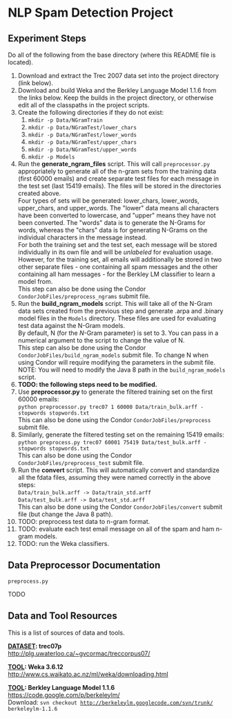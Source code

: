 NLP Spam Detection Project
======


Experiment Steps
------

Do all of the following from the base directory (where this README file is located).

<ol>
  <li>Download and extract the Trec 2007 data set into the project directory (link below).</li>
  <li>Download and build Weka and the Berkley Language Model 1.1.6 from the links below. Keep the builds in the project directory, or otherwise edit all of the classpaths in the project scripts.</li>
  <li>Create the following directories if they do not exist:
    <ol>
      <li><code>mkdir -p Data/NGramTrain</code></li>
      <li><code>mkdir -p Data/NGramTest/lower_chars</code></li>
      <li><code>mkdir -p Data/NGramTest/lower_words</code></li>
      <li><code>mkdir -p Data/NGramTest/upper_chars</code></li>
      <li><code>mkdir -p Data/NGramTest/upper_words</code></li>
      <li><code>mkdir -p Models</code></li>
    </ol>
  </li>
  <li>Run the <b>generate_ngram_files</b> script. This will call <code>preprocessor.py</code> appropriately to generate all of the n-gram sets from the training data (first 60000 emails) and create separate test files for each message in the test set (last 15419 emails). The files will be stored in the directories created above.<br>
    Four types of sets will be generated: lower_chars, lower_words, upper_chars, and upper_words. The "lower" data means all characters have been converted to lowercase, and "upper" means they have not been converted. The "words" data is to generate the N-Grams for words, whereas the "chars" data is for generating N-Grams on the individual characters in the message instead.<br>
    For both the training set and the test set, each message will be stored individually in its own file and will be <i>unlabeled</i> for evaluation usage. However, for the training set, all emails will additionally be stored in two other separate files - one containing all spam messages and the other containing all ham messages - for the Berkley LM classifier to learn a model from.<br>
    This step can also be done using the Condor <code>CondorJobFiles/preprocess_ngrams</code> submit file.</li>
  <li>Run the <b>build_ngram_models</b> script. This will take all of the N-Gram data sets created from the previous step and generate .arpa and .binary model files in the <code>Models</code> directory. These files are used for evaluating test data against the N-Gram models.<br>
    By default, N (for the <i>N</i>-Gram parameter) is set to 3. You can pass in a numerical argument to the script to change the value of N.<br>
    This step can also be done using the Condor <code>CondorJobFiles/build_ngram_models</code> submit file. To change N when using Condor will require modifying the parameters in the submit file.<br>
    NOTE: You will need to modify the Java 8 path in the <code>build_ngram_models</code> script.</li>
  <li><b>TODO: the following steps need to be modified.</b></li>
  <li>Use <b>preprocessor.py</b> to generate the filtered training set on the first 60000 emails:<br>
    <code>python preprocessor.py trec07 1 60000 Data/train_bulk.arff -stopwords stopwords.txt</code><br>
    This can also be done using the Condor <code>CondorJobFiles/preprocess</code> submit file.</li>
  <li>Similarly, generate the filtered testing set on the remaining 15419 emails:<br>
    <code>python preprocess.py trec07 60001 75419 Data/test_bulk.arff -stopwords stopwords.txt</code><br>
    This can also be done using the Condor <code>CondorJobFiles/preprocess_test</code> submit file.</li>
  <li>Run the <b>convert</b> script. This will automatically convert and standardize all the fdata files, assuming they were named correctly in the above steps:<br>
    <code>Data/train_bulk.arff -> Data/train_std.arff</code><br>
    <code>Data/test_bulk.arff -> Data/test_std.arff</code><br>
    This can also be done using the Condor <code>CondorJobFiles/convert</code> submit file (but change the Java 8 path).</li>
  <li>TODO: preprocess test data to n-gram format.</li>
  <li>TODO: evaluate each test email message on all of the spam and ham n-gram models.</li>
  <li>TODO: run the Weka classifiers.</li>
</ol>


Data Preprocessor Documentation
------

<code>preprocess.py</code>

TODO


Data and Tool Resources
------

This is a list of sources of data and tools.

<b><u>DATASET</u>: trec07p</b> <br>
http://plg.uwaterloo.ca/~gvcormac/treccorpus07/ <br>

<b><u>TOOL</u>: Weka 3.6.12</b> <br>
http://www.cs.waikato.ac.nz/ml/weka/downloading.html <br>

<b><u>TOOL</u>: Berkley Language Model 1.1.6</b> <br>
https://code.google.com/p/berkeleylm/ <br>
Download: <code>svn checkout http://berkeleylm.googlecode.com/svn/trunk/ berkeleylm-1.1.6</code> <br>
